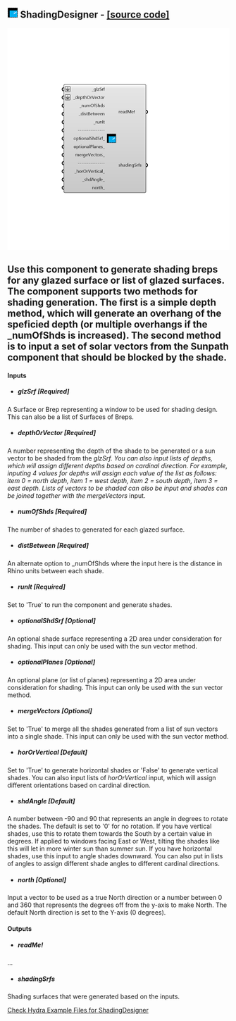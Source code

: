 ## ![](../../images/icons/ShadingDesigner.png) ShadingDesigner - [[source code]](https://github.com/ladybug-tools/ladybug-legacy/tree/master/src/Ladybug_ShadingDesigner.py)

![](../../images/components/ShadingDesigner.png)

Use this component to generate shading breps for any glazed surface or list of glazed surfaces.  The component supports two methods for shading generation.  The first is a simple depth method, which will generate an overhang of the speficied depth (or multiple overhangs if the _numOfShds is increased).  The second method is to input a set of solar vectors from the Sunpath component that should be blocked by the shade.
 -
 

#### Inputs
* ##### glzSrf [Required]
A Surface or Brep representing a window to be used for shading design.  This can also be a list of Surfaces of Breps.
* ##### depthOrVector [Required]
A number representing the depth of the shade to be generated or a sun vector to be shaded from the _glzSrf.  You can also input lists of depths, which will assign different depths based on cardinal direction.  For example, inputing 4 values for depths will assign each value of the list as follows: item 0 = north depth, item 1 = west depth, item 2 = south depth, item 3 = east depth.  Lists of vectors to be shaded can also be input and shades can be joined together with the mergeVectors_ input.
* ##### numOfShds [Required]
The number of shades to generated for each glazed surface.
* ##### distBetween [Required]
An alternate option to _numOfShds where the input here is the distance in Rhino units between each shade.
* ##### runIt [Required]
Set to 'True' to run the component and generate shades.
* ##### optionalShdSrf [Optional]
An optional shade surface representing a 2D area under consideration for shading. This input can only be used with the sun vector method.
* ##### optionalPlanes [Optional]
An optional plane (or list of planes) representing a 2D area under consideration for shading.  This input can only be used with the sun vector method.
* ##### mergeVectors [Optional]
Set to 'True' to merge all the shades generated from a list of sun vectors into a single shade. This input can only be used with the sun vector method.
* ##### horOrVertical [Default]
Set to 'True' to generate horizontal shades or 'False' to generate vertical shades. You can also input lists of _horOrVertical_ input, which will assign different orientations based on cardinal direction.
* ##### shdAngle [Default]
A number between -90 and 90 that represents an angle in degrees to rotate the shades.  The default is set to '0' for no rotation.  If you have vertical shades, use this to rotate them towards the South by a certain value in degrees.  If applied to windows facing East or West, tilting the shades like this will let in more winter sun than summer sun.  If you have horizontal shades, use this input to angle shades downward.  You can also put in lists of angles to assign different shade angles to different cardinal directions.
* ##### north [Optional]
Input a vector to be used as a true North direction or a number between 0 and 360 that represents the degrees off from the y-axis to make North.  The default North direction is set to the Y-axis (0 degrees).

#### Outputs
* ##### readMe!
...
* ##### shadingSrfs
Shading surfaces that were generated based on the inputs.


[Check Hydra Example Files for ShadingDesigner](https://hydrashare.github.io/hydra/index.html?keywords=Ladybug_ShadingDesigner)